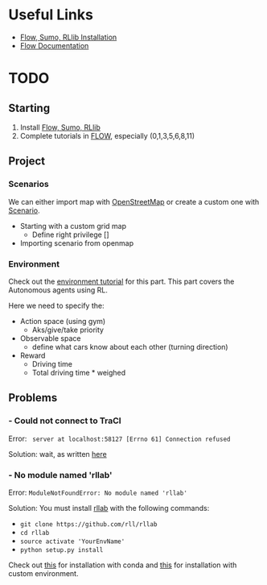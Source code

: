 # Useful Links

- [Flow, Sumo, RLlib Installation](https://flow.readthedocs.io/en/latest/flow_setup.html#local-installation-of-flow)
- [Flow Documentation](https://flow.readthedocs.io/en/latest/)

# TODO

## Starting

1. Install [Flow, Sumo, RLlib](https://flow.readthedocs.io/en/latest/flow_setup.html#local-installation-of-flow)
2. Complete tutorials in [FLOW](https://github.com/flow-project/flow/tree/master/tutorials), especially (0,1,3,5,6,8,11)

## Project

### Scenarios

We can either import map with [OpenStreetMap](https://github.com/flow-project/flow/blob/master/tutorials/tutorial06_osm.ipynb)
or create a custom one with [Scenario](https://github.com/flow-project/flow/blob/master/tutorials/tutorial05_scenarios.ipynb).
 
- Starting with a custom grid map
    - Define right privilege []
- Importing scenario from openmap

### Environment
Check out the [environment tutorial](https://github.com/flow-project/flow/blob/master/tutorials/tutorial08_environments.ipynb)
for this part. This part covers the Autonomous agents using RL.

Here we need to specify the:
- Action space (using gym)
    - Aks/give/take priority 
- Observable space
    - define what cars know about each other (turning direction)
- Reward
    - Driving time
    - Total driving time * weighed 
## Problems

### - Could not connect to TraCI

Error: ` server at localhost:58127 [Errno 61] Connection refused`

Solution: wait, as written [here](https://stackoverflow.com/questions/40362275/using-sumo-and-traci-could-not-connect-to-traci-server-61)

### - No module named 'rllab'

Error: `ModuleNotFoundError: No module named 'rllab'`

Solution: You must install [rllab](https://github.com/rll/rllab) with the following commands:

- `git clone https://github.com/rll/rllab`
- `cd rllab`
- `source activate 'YourEnvName'`
- `python setup.py install`

Check out [this](https://gist.github.com/yuanzhaoYZ/15bb640e1751da163d6a01675d54825f) for installation with conda
and [this](https://rllab.readthedocs.io/en/latest/user/installation.html) for installation with custom environment.
